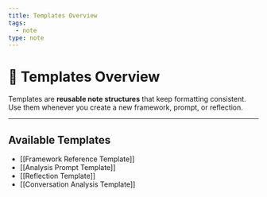 ```yaml
---
title: Templates Overview
tags:
  - note
type: note
---
```

# 📑 Templates Overview

Templates are **reusable note structures** that keep formatting consistent.  
Use them whenever you create a new framework, prompt, or reflection.

---

## Available Templates
- [[Framework Reference Template]]
- [[Analysis Prompt Template]]
- [[Reflection Template]]
- [[Conversation Analysis Template]]
